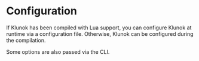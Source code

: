 # Configuration

If Klunok has been compiled with Lua support,
you can configure Klunok at runtime via a configuration file.
Otherwise, Klunok can be configured during the compilation.

Some options are also passed via the CLI.

